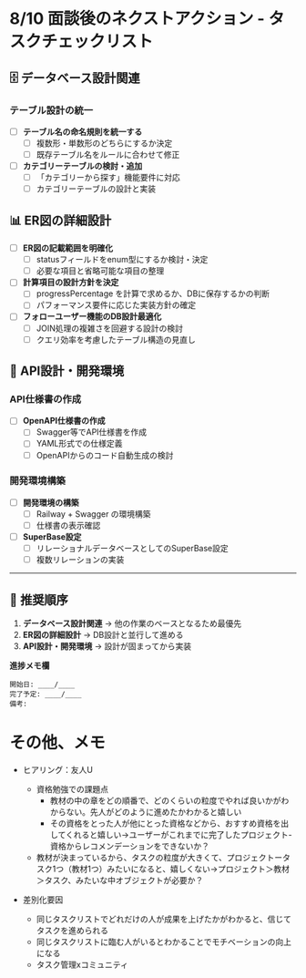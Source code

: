 # 8/10 面談後のネクストアクション - タスクチェックリスト

## 🗄️ データベース設計関連

### テーブル設計の統一
- [ ] **テーブル名の命名規則を統一する**
  - [ ] 複数形・単数形のどちらにするか決定
  - [ ] 既存テーブル名をルールに合わせて修正

- [ ] **カテゴリーテーブルの検討・追加**
  - [ ] 「カテゴリーから探す」機能要件に対応
  - [ ] カテゴリーテーブルの設計と実装

## 📊 ER図の詳細設計

- [ ] **ER図の記載範囲を明確化**
  - [ ] statusフィールドをenum型にするか検討・決定
  - [ ] 必要な項目と省略可能な項目の整理

- [ ] **計算項目の設計方針を決定**
  - [ ] progressPercentage を計算で求めるか、DBに保存するかの判断
  - [ ] パフォーマンス要件に応じた実装方針の確定

- [ ] **フォローユーザー機能のDB設計最適化**
  - [ ] JOIN処理の複雑さを回避する設計の検討
  - [ ] クエリ効率を考慮したテーブル構造の見直し

## 🚀 API設計・開発環境

### API仕様書の作成
- [ ] **OpenAPI仕様書の作成**
  - [ ] Swagger等でAPI仕様書を作成
  - [ ] YAML形式での仕様定義
  - [ ] OpenAPIからのコード自動生成の検討

### 開発環境構築
- [ ] **開発環境の構築**
  - [ ] Railway + Swagger の環境構築
  - [ ] 仕様書の表示確認

- [ ] **SuperBase設定**
  - [ ] リレーショナルデータベースとしてのSuperBase設定
  - [ ] 複数リレーションの実装

---

## 🎯 推奨順序
1. **データベース設計関連** → 他の作業のベースとなるため最優先
2. **ER図の詳細設計** → DB設計と並行して進める
3. **API設計・開発環境** → 設計が固まってから実装

**進捗メモ欄**
```
開始日: ____/____
完了予定: ____/____
備考: 
```


# その他、メモ
- ヒアリング：友人U
  - 資格勉強での課題点
    - 教材の中の章をどの順番で、どのくらいの粒度でやれば良いかがわからない。先人がどのように進めたかわかると嬉しい
    - その資格をとった人が他にとった資格などから、おすすめ資格を出してくれると嬉しい→ユーザーがこれまでに完了したプロジェクト-資格からレコメンデーションをできないか？
  - 教材が決まっているから、タスクの粒度が大きくて、プロジェクトータスク1つ（教材1つ）みたいになると、嬉しくない→プロジェクト＞教材＞タスク、みたいな中オブジェクトが必要か？

- 差別化要因
  - 同じタスクリストでどれだけの人が成果を上げたかがわかると、信じてタスクを進められる
  - 同じタスクリストに臨む人がいるとわかることでモチベーションの向上になる
  - タスク管理xコミュニティ
    
